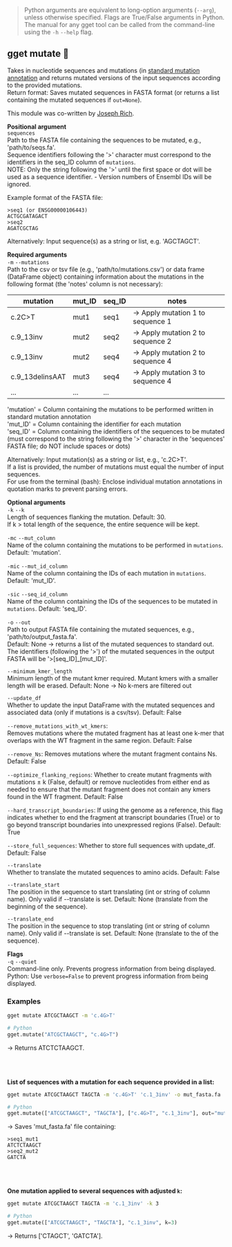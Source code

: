 > Python arguments are equivalent to long-option arguments (`--arg`), unless otherwise specified. Flags are True/False arguments in Python.  The manual for any gget tool can be called from the command-line using the `-h` `--help` flag.  
## gget mutate 🧟
Takes in nucleotide sequences and mutations (in [standard mutation annotation](https://www.ncbi.nlm.nih.gov/pmc/articles/PMC1867422/) and returns mutated versions of the input sequences according to the provided mutations.  
Return format: Saves mutated sequences in FASTA format (or returns a list containing the mutated sequences if `out=None`).  

This module was co-written by [Joseph Rich](https://github.com/josephrich98).

**Positional argument**  
`sequences`   
Path to the FASTA file containing the sequences to be mutated, e.g., 'path/to/seqs.fa'.  
Sequence identifiers following the '>' character must correspond to the identifiers in the seq_ID column of `mutations`.  
NOTE: Only the string following the '>' until the first space or dot will be used as a sequence identifier. - Version numbers of Ensembl IDs will be ignored.  

Example format of the FASTA file:  
```
>seq1 (or ENSG00000106443)  
ACTGCGATAGACT  
>seq2  
AGATCGCTAG
```

Alternatively: Input sequence(s) as a string or list, e.g. 'AGCTAGCT'.

**Required arguments**  
`-m` `--mutations`  
Path to the csv or tsv file (e.g., 'path/to/mutations.csv') or data frame (DataFrame object) containing information about the mutations in the following format (the 'notes' column is not necessary):  

| mutation         | mut_ID | seq_ID | notes |
|------------------|--------|--------|-|
| c.2C>T           | mut1   | seq1   | -> Apply mutation 1 to sequence 1 |
| c.9_13inv        | mut2   | seq2   | -> Apply mutation 2 to sequence 2 |
| c.9_13inv        | mut2   | seq4   | -> Apply mutation 2 to sequence 4 |
| c.9_13delinsAAT  | mut3   | seq4   | -> Apply mutation 3 to sequence 4 |
| ...              | ...    | ...    |                                   |

'mutation' = Column containing the mutations to be performed written in standard mutation annotation  
'mut_ID' = Column containing the identifier for each mutation  
'seq_ID' = Column containing the identifiers of the sequences to be mutated (must correspond to the string following the '>' character in the 'sequences' FASTA file; do NOT include spaces or dots)  

Alternatively: Input mutation(s) as a string or list, e.g., 'c.2C>T'.  
If a list is provided, the number of mutations must equal the number of input sequences.  
For use from the terminal (bash): Enclose individual mutation annotations in quotation marks to prevent parsing errors.  

**Optional arguments**  
`-k` `--k`  
Length of sequences flanking the mutation. Default: 30.  
If k > total length of the sequence, the entire sequence will be kept.  

`-mc` `--mut_column`  
Name of the column containing the mutations to be performed in `mutations`. Default: 'mutation'.  

`-mic` `--mut_id_column`  
Name of the column containing the IDs of each mutation in `mutations`. Default: 'mut_ID'.  

`-sic` `--seq_id_column`  
Name of the column containing the IDs of the sequences to be mutated in `mutations`. Default: 'seq_ID'.  

`-o` `--out`   
Path to output FASTA file containing the mutated sequences, e.g., 'path/to/output_fasta.fa'.  
Default: None -> returns a list of the mutated sequences to standard out.    
The identifiers (following the '>') of the mutated sequences in the output FASTA will be '>[seq_ID]_[mut_ID]'. 

`--minimum_kmer_length`   
Minimum length of the mutant kmer required. Mutant kmers with a smaller length will be erased. Default: None -> No k-mers are filtered out    

`--update_df`   
Whether to update the input DataFrame with the mutated sequences and associated data (only if mutations is a csv/tsv). Default: False    

`--remove_mutations_with_wt_kmers`:   
Removes mutations where the mutated fragment has at least one k-mer that overlaps with the WT fragment in the same region. Default: False

`--remove_Ns`:
Removes mutations where the mutant fragment contains Ns. Default: False

`--optimize_flanking_regions`:
Whether to create mutant fragments with mutations ± k (False, default) or remove nucleotides from either end as needed to ensure that the mutant fragment does not contain any kmers found in the WT fragment. Default: False

`--hard_transcript_boundaries`:
If using the genome as a reference, this flag indicates whether to end the fragment at transcript boundaries (True) or to go beyond transcript boundaries into unexpressed regions (False). Default: True

`--store_full_sequences`:
Whether to store full sequences with update_df. Default: False

`--translate`   
Whether to translate the mutated sequences to amino acids. Default: False    

`--translate_start`   
The position in the sequence to start translating (int or string of column name). Only valid if --translate is set. Default: None (translate from the beginning of the sequence).    

`--translate_end`   
The position in the sequence to stop translating (int or string of column name). Only valid if --translate is set. Default: None (translate to the of the sequence).   


**Flags**  
`-q` `--quiet`   
Command-line only. Prevents progress information from being displayed.  
Python: Use `verbose=False` to prevent progress information from being displayed.  

### Examples
```bash
gget mutate ATCGCTAAGCT -m 'c.4G>T'
```
```python
# Python
gget.mutate("ATCGCTAAGCT", "c.4G>T")
```
&rarr; Returns ATCTCTAAGCT.  

<br/><br/>

**List of sequences with a mutation for each sequence provided in a list:**  
```bash
gget mutate ATCGCTAAGCT TAGCTA -m 'c.4G>T' 'c.1_3inv' -o mut_fasta.fa
```
```python
# Python
gget.mutate(["ATCGCTAAGCT", "TAGCTA"], ["c.4G>T", "c.1_3inv"], out="mut_fasta.fa")
```
&rarr; Saves 'mut_fasta.fa' file containing: 
```
>seq1_mut1  
ATCTCTAAGCT  
>seq2_mut2  
GATCTA
```

<br/><br/>

**One mutation applied to several sequences with adjusted `k`:**  
```bash
gget mutate ATCGCTAAGCT TAGCTA -m 'c.1_3inv' -k 3
```
```python
# Python
gget.mutate(["ATCGCTAAGCT", "TAGCTA"], "c.1_3inv", k=3)
```
&rarr; Returns ['CTAGCT', 'GATCTA'].  
